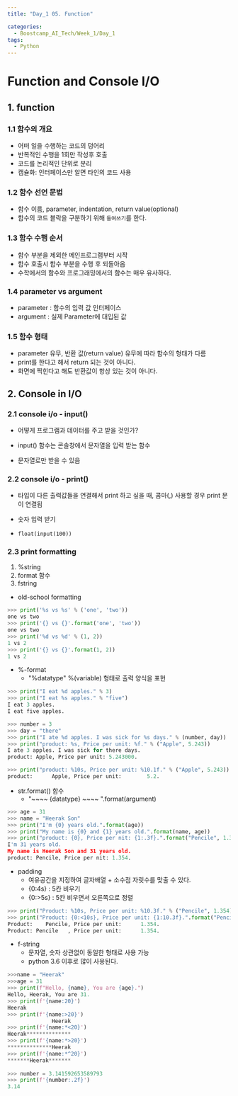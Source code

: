 ```yaml
---
title: "Day_1 05. Function"

categories:
  - Boostcamp_AI_Tech/Week_1/Day_1
tags:
  - Python
---
```


# Function and Console I/O

## 1. function

### 1.1 함수의 개요

- 어떠 일을 수행하는 코드의 덩어리
- 반복적인 수행을 1회만 작성후 호출
- 코드를 논리적인 단위로 분리
- 캡슐화: 인터페이스만 알면 타인의 코드 사용

### 1.2 함수 선언 문법

- 함수 이름, parameter, indentation, return value(optional)
- 함수의 코드 블락을 구분하기 위해 `들여쓰기`를 한다.

### 1.3 함수 수행 순서

- 함수 부분을 제외한 메인프로그램부터 시작
- 함수 호출시 함수 부분을 수행 후 되돌아옴
- 수학에서의 함수와 프로그래밍에서의 함수는 매우 유사하다.


### 1.4 parameter vs argument

- parameter : 함수의 입력 값 인터페이스
- argument : 실제 Parameter에 대입된 값

### 1.5 함수 형태

- parameter 유무, 반환 값(return value) 유무에 따라 함수의 형태가 다름
- print를 한다고 해서 return 되는 것이 아니다.
- 화면에 찍힌다고 해도 반환값이 항상 있는 것이 아니다.



## 2. Console in I/O

### 2.1 console i/o - input()

- 어떻게 프로그램과 데이터를 주고 받을 것인가?

- input() 함수는 콘솔창에서 문자열을 입력 받는 함수
- 문자열로만 받을 수 있음

### 2.2 console i/o - print()

- 타입이 다른 출력값들을 연결해서 print 하고 싶을 때, 콤마(,) 사용할 경우 print 문이 연결됨

- 숫자 입력 받기
- `float(input(100))`

### 2.3 print formatting

1. %string
2. format 함수
3. fstring

- old-school formatting
```python
>>> print('%s vs %s' % ('one', 'two'))
one vs two
>>> print('{} vs {}'.format('one', 'two'))
one vs two
>>> print('%d vs %d' % (1, 2))
1 vs 2
>>> print('{} vs {}'.format(1, 2))
1 vs 2
```

- %-format
  - "%datatype" %(variable) 형태로 출력 양식을 표현

```python
>>> print("I eat %d apples." % 3)
>>> print("I eat %s apples." % "five")
I eat 3 apples.
I eat five apples.

>>> number = 3
>>> day = "there"
>>> print("I ate %d apples. I was sick for %s days." % (number, day))
>>> print("product: %s, Price per unit: %f." % ("Apple", 5.243))
I ate 3 apples. I was sick for there days.
product: Apple, Price per unit: 5.243000.

>>> print("product: %10s, Price per unit: %10.1f." % ("Apple", 5.243))
product:      Apple, Price per unit:        5.2.
```

- str.format() 함수
  - "~~~~ {datatype} ~~~~ ".format(argument)

```python
>>> age = 31
>>> name = "Heerak Son"
>>> print("I'm {0} years old.".format(age))
>>> print("My name is {0} and {1} years old.".format(name, age))
>>> print("product: {0}, Price per nit: {1:.3f}.".format("Pencile", 1.354))
I'm 31 years old.
My name is Heerak Son and 31 years old.
product: Pencile, Price per nit: 1.354.
```

- padding
  - 여유공간을 지정하여 글자배열 + 소수점 자릿수를 맞출 수 있다.
  - {0:4s} : 5칸 비우기
  - {0:>5s} : 5칸 비우면서 오른쪽으로 정렬

```python
>>> print("Product: %10s, Price per unit: %10.3f." % ("Pencile", 1.354))
>>> print("Product: {0:<10s}, Price per unit: {1:10.3f}.".format("Pencile", 1.354))
Product:    Pencile, Price per unit:      1.354.
Product: Pencile   , Price per unit:      1.354.
```

- f-string
  - 문자열, 숫자 상관없이 동일한 형태로 사용 가능
  - python 3.6 이후로 많이 사용된다.

```python
>>>name = "Heerak"
>>>age = 31
>>> print(f"Hello, {name}, You are {age}.")
Hello, Heerak, You are 31.
>>> print(f'{name:20}')
Heerak              
>>> print(f'{name:>20}')
              Heerak
>>> print(f'{name:*<20}')
Heerak**************
>>> print(f'{name:*>20}')
**************Heerak
>>> print(f'{name:*^20}')
*******Heerak*******
 
>>> number = 3.141592653589793
>>> print(f'{number:.2f}')
3.14
```
